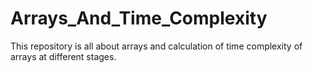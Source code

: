# Arrays_And_Time_Complexity
This repository is all about arrays and calculation of time complexity of arrays at different stages.
